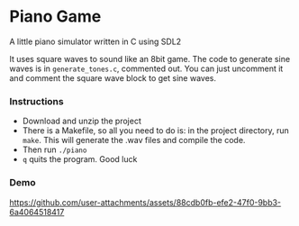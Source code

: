 # Piano Game
A little piano simulator written in C using SDL2

It uses square waves to sound like an 8bit game. The code to generate sine waves is in `generate_tones.c`, commented out. You can just uncomment it and comment the square wave block to get sine waves. 

### Instructions
- Download and unzip the project
- There is a Makefile, so all you need to do is: in the project directory, run `make`. This will generate the .wav files and compile the code.
- Then run `./piano`
- `q` quits the program. Good luck

### Demo

https://github.com/user-attachments/assets/88cdb0fb-efe2-47f0-9bb3-6a4064518417

